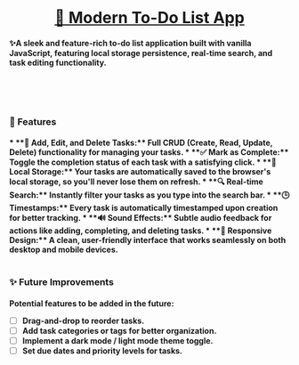 <br>
<h1 align="center"> <a href="https://maxim-belyi.github.io/to-do/" target="_blank">📝 Modern To-Do List App </a>
<br>
<h4>✨A sleek and feature-rich to-do list application built with vanilla JavaScript, featuring local storage persistence, real-time search, and task editing functionality.
<br>
<br>
<p align="center" ![screenshoot]>
<br>
<br>
<h3>🚀 Features
<br>
<h4>*   **📝 Add, Edit, and Delete Tasks:** Full CRUD (Create, Read, Update, Delete) functionality for managing your tasks.
*   **✅ Mark as Complete:** Toggle the completion status of each task with a satisfying click.
*   **💾 Local Storage:** Your tasks are automatically saved to the browser's local storage, so you'll never lose them on refresh.
*   **🔍 Real-time Search:** Instantly filter your tasks as you type into the search bar.
*   **🕒 Timestamps:** Every task is automatically timestamped upon creation for better tracking.
*   **🔊 Sound Effects:** Subtle audio feedback for actions like adding, completing, and deleting tasks.
*   **📱 Responsive Design:** A clean, user-friendly interface that works seamlessly on both desktop and mobile devices.
<br>
<br>
<h3>✨ Future Improvements
<br>
<h4>Potential features to be added in the future:

*   [ ] Drag-and-drop to reorder tasks.
*   [ ] Add task categories or tags for better organization.
*   [ ] Implement a dark mode / light mode theme toggle.
*   [ ] Set due dates and priority levels for tasks.
